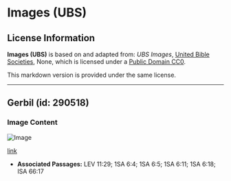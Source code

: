 # Images (UBS)

## License Information

**Images (UBS)** is based on and adapted from: _UBS Images_, [United Bible Societies](https://unitedbiblesocieties.org/), None, which is licensed under a [Public Domain CC0](https://creativecommons.org/public-domain/cc0/).

This markdown version is provided under the same license.



--------------------------------

## Gerbil (id: 290518)

### Image Content

![Image](https://cdn.aquifer.bible/aquifer-content/resources/Media/WEB-0262_gerbil.jpg)

[link](https://cdn.aquifer.bible/aquifer-content/resources/Media/WEB-0262_gerbil.jpg)

* **Associated Passages:** LEV 11:29; 1SA 6:4; 1SA 6:5; 1SA 6:11; 1SA 6:18; ISA 66:17

